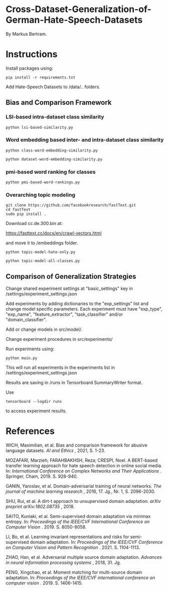 # Cross-Dataset-Generalization-of-German-Hate-Speech-Datasets

By Markus Bertram.

# Instructions

Install packages using:


```
pip install -r requirements.txt
```


Add Hate-Speech Datasets to /data/.. folders.


## Bias and Comparison Framework

### LSI-based intra-dataset class similarity

```
python lsi-based-similarity.py
```

### Word embedding based inter- and intra-dataset class similarity


```
python class-word-embedding-similarity.py
```


```
python dataset-word-embedding-similarity.py
```

### pmi-based word ranking for classes

```
python pmi-based-word-rankings.py
```

### Overarching topic modeling


```
git clone https://github.com/facebookresearch/fastText.git
cd fastText
sudo pip install .
```

Download cc.de.300.bin at:

https://fasttext.cc/docs/en/crawl-vectors.html

and move it to /embeddings folder.


```
python topic-model-hate-only.py
```


```
python topic-model-all-classes.py
```


## Comparison of Generalization Strategies

Change shared experiment settings at "basic_settings" key in  /settings/experiment_settings.json

Add experiments by adding dictionaries to the "exp_settings" list and change model specific parameters. Each experiment must have "exp_type", "exp_name", "feature_extractor", "task_classifier" and/or "domain_classifier".

Add or change models in src/model/.

Change experiment procedures in src/experiments/

Run experiments using:


```
python main.py
```


This will run all experiments in the experiments list in /settings/experiment_settings.json


Results are saving in /runs in Tensorboard SummaryWriter format. 

Use

```
tensorboard --logdir runs
```

to access experiment results.

# References

WICH, Maximilian, et al. Bias and comparison framework for abusive language datasets.  *AI and Ethics* , 2021, S. 1-23.

MOZAFARI, Marzieh; FARAHBAKHSH, Reza; CRESPI, Noel. A BERT-based transfer learning approach for hate speech detection in online social media. In:  *International Conference on Complex Networks and Their Applications* . Springer, Cham, 2019. S. 928-940.

GANIN, Yaroslav, et al. Domain-adversarial training of neural networks.  *The journal of machine learning research* , 2016, 17. Jg., Nr. 1, S. 2096-2030.

SHU, Rui, et al. A dirt-t approach to unsupervised domain adaptation.  *arXiv preprint arXiv:1802.08735* , 2018.

SAITO, Kuniaki, et al. Semi-supervised domain adaptation via minimax entropy. In:  *Proceedings of the IEEE/CVF International Conference on Computer Vision* . 2019. S. 8050-8058.

LI, Bo, et al. Learning invariant representations and risks for semi-supervised domain adaptation. In:  *Proceedings of the IEEE/CVF Conference on Computer Vision and Pattern Recognition* . 2021. S. 1104-1113.

ZHAO, Han, et al. Adversarial multiple source domain adaptation.  *Advances in neural information processing systems* , 2018, 31. Jg.

PENG, Xingchao, et al. Moment matching for multi-source domain adaptation. In:  *Proceedings of the IEEE/CVF international conference on computer vision* . 2019. S. 1406-1415.
